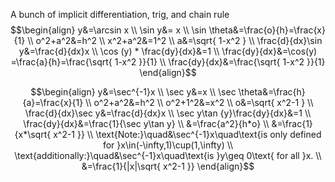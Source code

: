 A bunch of implicit differentiation, trig, and chain rule
$$\begin{align}
y&=\arcsin x \\
\sin y&= x \\
\sin \theta&=\frac{o}{h}=\frac{x}{1} \\
o^2+a^2&=h^2 \\
x^2+a^2&=1^2 \\
a&=\sqrt{ 1-x^2 } \\
\frac{d}{dx}\sin y&=\frac{d}{dx}x \\
\cos (y) * \frac{dy}{dx}&=1 \\
\frac{dy}{dx}&=\cos(y) =\frac{a}{h}=\frac{\sqrt{ 1-x^2 }}{1} \\
\frac{dy}{dx}&=\frac{\sqrt{ 1-x^2 }}{1}
\end{align}$$

$$\begin{align}
y&=\sec^{-1}x \\
\sec y&=x \\
\sec \theta&=\frac{h}{a}=\frac{x}{1} \\
o^2+a^2&=h^2 \\
o^2+1^2&=x^2 \\
o&=\sqrt{ x^2-1 } \\
\frac{d}{dx}\sec y&=\frac{d}{dx}x \\
\sec y\tan {y}\frac{dy}{dx}&=1 \\
\frac{dy}{dx}&=\frac{1}{\sec y\tan y} \\
&=\frac{a^2}{h*o} \\
&=\frac{1}{x*\sqrt{ x^2-1 }} \\
\text{Note:}\quad&\sec^{-1}x\quad\text{is only defined for }x\in(-\infty,1)\cup(1,\infty) \\
\text{additionally:}\quad&\sec^{-1}x\quad\text{is }y\geq 0\text{ for all }x. \\
&=\frac{1}{|x|\sqrt{ x^2-1 }}
\end{align}$$


